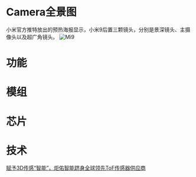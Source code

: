 
# Camera全景图

小米官方推特放出的预热海报显示，小米9后置三颗镜头，分别是景深镜头、主摄像头以及超广角镜头。
![Mi9](http://cms-bucket.ws.126.net/2019/02/14/175e149afeeb4d9c838cb4670aa12f7b.png)<br>

# 功能 

# 模组 

# 芯片 

# 技术 

[赋予3D传感“智能”，炬佑智能跻身全球领先ToF传感器供应商](https://baijiahao.baidu.com/s?id=1618837871805756218&wfr=spider&for=pc)<br>
